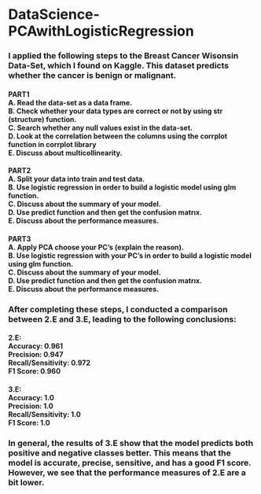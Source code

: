 # DataScience-PCAwithLogisticRegression
### I applied the following steps to the Breast Cancer Wisonsin Data-Set, which I found on Kaggle. This dataset predicts whether the cancer is benign or malignant.
#### PART1 <br> A. Read the data-set as a data frame.<br> B. Check whether your data types are correct or not by using str (structure) function.<br> C. Search whether any null values exist in the data-set.<br> D. Look at the correlation between the columns using the corrplot function in corrplot library<br> E. Discuss about multicollinearity.<br>
#### PART2 <br> A. Split your data into train and test data. <br> B. Use logistic regression in order to build a logistic model using glm function. <br> C. Discuss about the summary of your model. <br> D. Use predict function and then get the confusion matrıx. <br> E. Discuss about the performance measures. <br>
#### PART3 <br> A. Apply PCA choose your PC’s (explain the reason).<br> B. Use logistic regression with your PC’s in order to build a logistic model using glm function.<br> C. Discuss about the summary of your model. <br> D. Use predict function and then get the confusion matrıx. <br> E. Discuss about the performance measures. <br>

### After completing these steps, I conducted a comparison between 2.E and 3.E, leading to the following conclusions:
#### 2.E: <br> Accuracy: 0.961 <br> Precision: 0.947 <br> Recall/Sensitivity: 0.972 <br> F1 Score: 0.960 <br>

#### 3.E: <br> Accuracy: 1.0 <br> Precision: 1.0 <br> Recall/Sensitivity: 1.0 <br> F1 Score: 1.0 <br>

###   In general, the results of 3.E show that the model predicts both positive and negative classes better. This means that the model is accurate, precise, sensitive, and has a good F1 score. However, we see that the performance measures of 2.E are a bit lower. 
